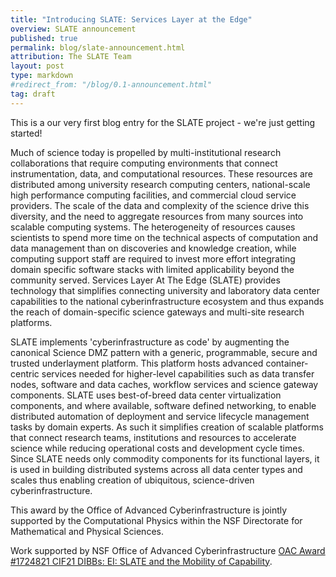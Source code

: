 ```yaml
---
title: "Introducing SLATE: Services Layer at the Edge"
overview: SLATE announcement
published: true
permalink: blog/slate-announcement.html
attribution: The SLATE Team
layout: post
type: markdown
#redirect_from: "/blog/0.1-announcement.html"
tag: draft
---
```


This is a our very first blog entry for the SLATE project - we're just getting started!

<!--end_excerpt-->

Much of science today is propelled by multi-institutional research collaborations that require computing environments that connect instrumentation, data, and computational resources.  These resources are distributed among university research computing centers, national-scale high performance computing facilities, and commercial cloud service providers. The scale of the data and complexity of the science drive this diversity, and the need to aggregate resources from many sources into scalable computing systems.  The heterogeneity of resources causes scientists to spend more time on the technical aspects of computation and data management than on discoveries and knowledge creation, while computing support staff are required to invest more effort integrating domain specific software stacks with limited applicability beyond the community served.  Services Layer At The Edge (SLATE) provides technology that simplifies connecting university and laboratory data center capabilities to the national cyberinfrastructure ecosystem and thus expands the reach of domain-specific science gateways and multi-site research platforms.

SLATE implements 'cyberinfrastructure as code' by augmenting the canonical Science DMZ pattern with a generic, programmable, secure and trusted underlayment platform. This platform hosts advanced container-centric services needed for higher-level capabilities such as data transfer nodes, software and data caches, workflow services and science gateway components.  SLATE uses best-of-breed data center virtualization components, and where available, software defined networking, to enable distributed automation of deployment and service lifecycle management tasks by domain experts. As such it simplifies creation of scalable platforms that connect research teams, institutions and resources to accelerate science while reducing operational costs and development cycle times. Since SLATE needs only commodity components for its functional layers, it is used in building distributed systems across all data center types and scales thus enabling creation of ubiquitous, science-driven cyberinfrastructure.



This award by the Office of Advanced Cyberinfrastructure is jointly supported by the Computational Physics within the NSF Directorate for Mathematical and Physical Sciences.

Work supported by NSF Office of Advanced Cyberinfrastructure <a href="https://www.nsf.gov/awardsearch/showAward?AWD_ID=1724821&HistoricalAwards=false">OAC Award #1724821 CIF21 DIBBs: EI: SLATE and the Mobility of Capability</a>.

